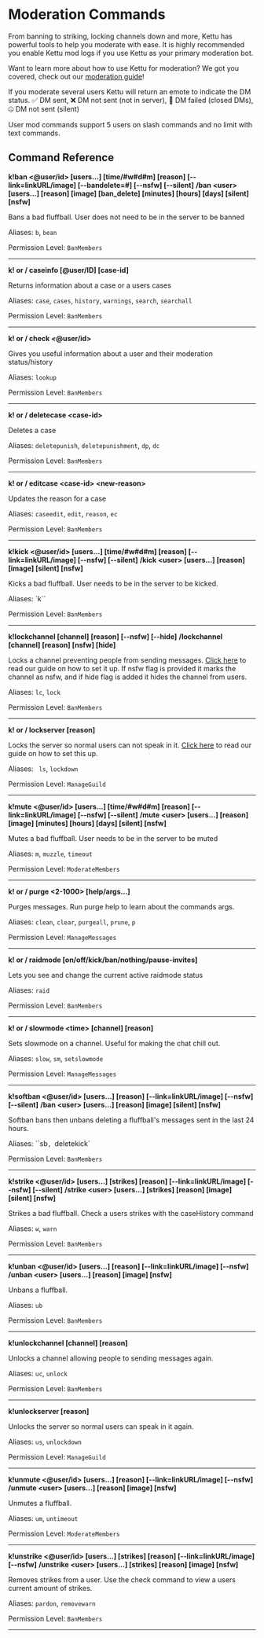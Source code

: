 # Moderation Commands

From banning to striking, locking channels down and more, Kettu has powerful tools to help you moderate with ease. It is highly recommended you enable Kettu mod logs if you use Kettu as your primary moderation bot.

Want to learn more about how to use Kettu for moderation? We got you covered, check out our [moderation guide](https://kettu.cc/docs/guides/moderation-guide)!

If you moderate several users Kettu will return an emote to indicate the DM status. ✅ DM sent, ❌ DM not sent (not in server), 🚫 DM failed (closed DMs), 🤐 DM not sent (silent)

User mod commands support 5 users on slash commands and no limit with text commands.

## Command Reference

**k!ban \<@user/id> [users...] [time/#w#d#m] [reason] [--link=linkURL/image] [--bandelete=#] [--nsfw] [--silent]**
**/ban \<user> [users...] [reason] [image] [ban_delete] [minutes] [hours] [days] [silent] [nsfw]**

Bans a bad fluffball. User does not need to be in the server to be banned

Aliases: `b`, `bean`

Permission Level: `BanMembers`

-------

**k! or / caseinfo [@user/ID] [case-id]**

Returns information about a case or a users cases

Aliases: `case`, `cases`, `history`, `warnings`, `search`, `searchall`

Permission Level: `BanMembers`

-------

**k! or / check \<@user/id>**

Gives you useful information about a user and their moderation status/history

Aliases: `lookup`

Permission Level: `BanMembers`

-------

**k! or / deletecase \<case-id>**

Deletes a case

Aliases: `deletepunish`, `deletepunishment`, `dp`, `dc`

Permission Level: `BanMembers`

-------

**k! or / editcase \<case-id> \<new-reason>**

Updates the reason for a case

Aliases: `caseedit`, `edit`, `reason`, `ec`

Permission Level: `BanMembers`

-------

**k!kick \<@user/id> [users...] [time/#w#d#m] [reason] [--link=linkURL/image] [--nsfw] [--silent]**
**/kick \<user> [users...] [reason] [image] [silent] [nsfw]**

Kicks a bad fluffball. User needs to be in the server to be kicked.

Aliases: `k``

Permission Level: `BanMembers`

-------

**k!lockchannel [channel] [reason] [--nsfw] [--hide]**
**/lockchannel [channel] [reason] [nsfw] [hide]**

Locks a channel preventing people from sending messages. [Click here](https://dev.kettu.cc/docs/guides/setting-up-lockchannel) to read our guide on how to set it up. If nsfw flag is provided it marks the channel as nsfw, and if hide flag is added it hides the channel from users.

Aliases: `lc`, `lock`

Permission Level: `BanMembers`

-------

**k! or / lockserver [reason]**

Locks the server so normal users can not speak in it. [Click here](https://dev.kettu.cc/docs/guides/setting-up-lockserver) to read our guide on how to set this up.

Aliases: ` ls`, `lockdown`

Permission Level: `ManageGuild`

-------

**k!mute \<@user/id> [users...] [time/#w#d#m] [reason] [--link=linkURL/image] [--nsfw] [--silent]**
**/mute \<user> [users...] [reason] [image] [minutes] [hours] [days] [silent] [nsfw]**

Mutes a bad fluffball. User needs to be in the server to be muted

Aliases: `m`, `muzzle`, `timeout`

Permission Level: `ModerateMembers`

-------

**k! or / purge \<2-1000> [help/args...]**

Purges messages. Run purge help to learn about the commands args.

Aliases: `clean`, `clear`, `purgeall`, `prune`, `p`

Permission Level: `ManageMessages`

-------

**k! or / raidmode [on/off/kick/ban/nothing/pause-invites]**

Lets you see and change the current active raidmode status

Aliases: `raid`

Permission Level: `BanMembers`

-------

**k! or / slowmode \<time> [channel] [reason]**

Sets slowmode on a channel. Useful for making the chat chill out.

Aliases: `slow`, `sm`, `setslowmode`

Permission Level: `ManageMessages`

-------

**k!softban \<@user/id> [users...] [reason] [--link=linkURL/image] [--nsfw] [--silent]**
**/ban \<user> [users...] [reason] [image] [silent] [nsfw]**

Softban bans then unbans deleting a fluffball's messages sent in the last 24 hours.

Aliases: ``sb`, `deletekick`

Permission Level: `BanMembers`

-------

**k!strike \<@user/id> [users...] [strikes] [reason] [--link=linkURL/image] [--nsfw] [--silent]**
**/strike \<user> [users...] [strikes] [reason] [image] [silent] [nsfw]**

Strikes a bad fluffball. Check a users strikes with the caseHistory command

Aliases: `w`, `warn`

Permission Level: `BanMembers`

-------

**k!unban \<@user/id> [users...] [reason] [--link=linkURL/image] [--nsfw]**
**/unban \<user> [users...] [reason] [image] [nsfw]**

Unbans a fluffball.

Aliases: `ub`

Permission Level: `BanMembers`

-------

**k!unlockchannel [channel] [reason]**

Unlocks a channel allowing people to sending messages again.

Aliases: `uc`, `unlock`

Permission Level: `BanMembers`

-------

**k!unlockserver [reason]**

Unlocks the server so normal users can speak in it again.

Aliases: `us`, `unlockdown`

Permission Level: `ManageGuild `

-------

**k!unmute \<@user/id> [users...] [reason] [--link=linkURL/image] [--nsfw]**
**/unmute \<user> [users...] [reason] [image] [nsfw]**

Unmutes a fluffball.

Aliases: `um`, `untimeout`

Permission Level: `ModerateMembers `

-------

**k!unstrike  \<@user/id> [users...] [strikes] [reason] [--link=linkURL/image] [--nsfw]**
**/unstrike  \<user> [users...] [strikes] [reason] [image] [nsfw]**

Removes strikes from a user. Use the check command to view a users current amount of strikes.

Aliases: `pardon`, `removewarn`

Permission Level: `BanMembers `

-------